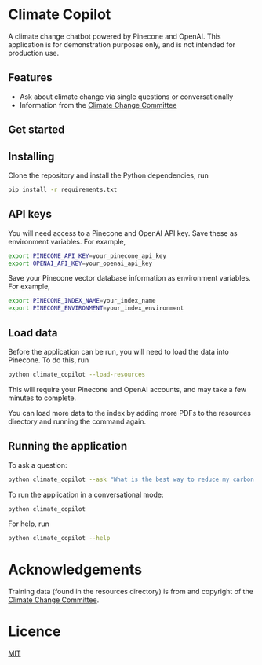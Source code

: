 # Climate Copilot

A climate change chatbot powered by Pinecone and OpenAI. This application is for demonstration purposes only, and is not intended for production use.

## Features

- Ask about climate change via single questions or conversationally 
- Information from the [Climate Change Committee](https://www.theccc.org.uk/)

## Get started

## Installing

Clone the repository and install the Python dependencies, run

```bash
pip install -r requirements.txt
```

## API keys

You will need access to a Pinecone and OpenAI API key. Save these as environment variables. For example,

```bash
export PINECONE_API_KEY=your_pinecone_api_key
export OPENAI_API_KEY=your_openai_api_key
```

Save your Pinecone vector database information as environment variables. For example,

```bash
export PINECONE_INDEX_NAME=your_index_name
export PINECONE_ENVIRONMENT=your_index_environment
```


## Load data

Before the application can be run, you will need to load the data into Pinecone. To do this, run

```bash
python climate_copilot --load-resources
```

This will require your Pinecone and OpenAI accounts, and may take a few minutes to complete.

You can load more data to the index by adding more PDFs to the resources directory and running the command again.

## Running the application

To ask a question:

```bash
python climate_copilot --ask "What is the best way to reduce my carbon footprint?"
```

To run the application in a conversational mode:

```bash
python climate_copilot
```

For help, run

```bash
python climate_copilot --help
```

# Acknowledgements

Training data (found in the resources directory) is from and copyright of the [Climate Change Committee](https://www.theccc.org.uk/).

# Licence

[MIT](LICENCE)
